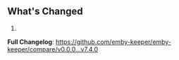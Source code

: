 ## What's Changed

1.

**Full Changelog**: https://github.com/emby-keeper/emby-keeper/compare/v0.0.0...v7.4.0
